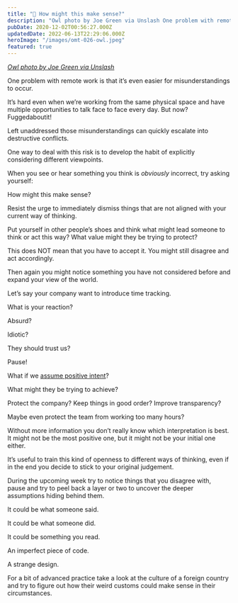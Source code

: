 ```yaml
---
title: "🤔 How might this make sense?"
description: "Owl photo by Joe Green via Unslash One problem with remote work is that it’s even easier for misunderstandings to occur. It’s hard even when we’re working from the same physical space and have mult..."
pubDate: 2020-12-02T00:56:27.000Z
updatedDate: 2022-06-13T22:29:06.000Z
heroImage: "/images/omt-026-owl.jpeg"
featured: true
---
```

[*Owl photo by Joe Green via Unslash*](https://unsplash.com/@jg?ref=localhost)

One problem with remote work is that it’s
even easier for misunderstandings to occur.

It’s hard even when we’re working from the same
physical space and have multiple opportunities to talk face to
face every day. But now? Fuggedaboutit!

Left unaddressed those misunderstandings can quickly
escalate into destructive conflicts.

One way to deal with this risk is to develop the habit of
explicitly considering different viewpoints.

When you see or hear something you think is
*obviously* incorrect, try asking yourself:

How might this make sense?

Resist the urge to immediately dismiss things that are not
aligned with your current way of thinking.

Put yourself in other people’s shoes and think
what might lead someone to think or act this way?
What value might they be trying to protect?

This does NOT mean that you have to accept it. You might still
disagree and act accordingly.

Then again you might notice something you have not considered
before and expand your view of the world.

Let’s say your company want to introduce time tracking.

What is your reaction?

Absurd?

Idiotic?

They should trust us?

Pause!

What if we
[assume positive intent](https://fluidcircle.net/2020/09/18/assume-positive-intent/?ref=localhost)?

What might they be trying to achieve?

Protect the company? Keep things in good order? Improve
transparency?

Maybe even protect the team from working too many hours?

Without more information you don’t really know which
interpretation is best. It might not be the most positive one,
but it might not be your initial one either.

It’s useful to train this kind of openness to different
ways of thinking, even if in the end you decide to stick to your
original judgement.

During the upcoming week try to notice things that you disagree
with, pause and try to peel back a layer or two to uncover the
deeper assumptions hiding behind them.

It could be what someone said.

It could be what someone did.

It could be something you read.

An imperfect piece of code.

A strange design.

For a bit of advanced practice take a look at the culture of a
foreign country and try to figure out how their weird customs
could make sense in their circumstances.